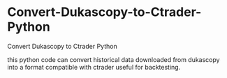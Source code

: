 # Convert-Dukascopy-to-Ctrader-Python
Convert Dukascopy to Ctrader Python

this python code can convert historical data downloaded from dukascopy into a format compatible with ctrader useful for backtesting. 
